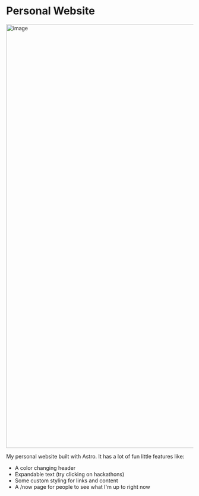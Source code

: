 # Personal Website
<img width="1140" alt="image" src="https://github.com/user-attachments/assets/bc1e453b-5799-4e53-98f9-7e1911849e50" />

My personal website built with Astro. It has a lot of fun little features like:

- A color changing header
- Expandable text (try clicking on hackathons)
- Some custom styling for links and content
- A /now page for people to see what I'm up to right now
  
